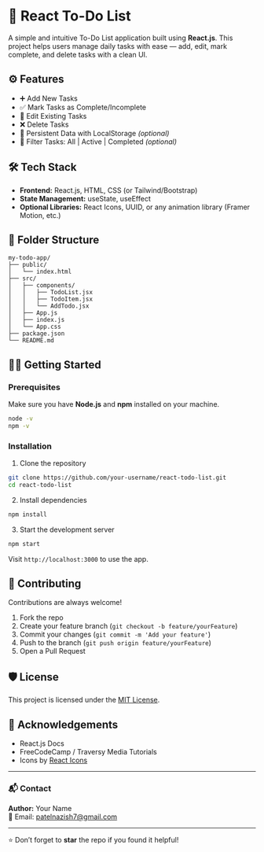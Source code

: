 # 📝 React To-Do List

A simple and intuitive To-Do List application built using **React.js**. This project helps users manage daily tasks with ease — add, edit, mark complete, and delete tasks with a clean UI.


## ⚙️ Features

- ➕ Add New Tasks
- ✅ Mark Tasks as Complete/Incomplete
- 📝 Edit Existing Tasks
- ❌ Delete Tasks
- 💾 Persistent Data with LocalStorage *(optional)*
- 🎯 Filter Tasks: All | Active | Completed *(optional)*

## 🛠️ Tech Stack

- **Frontend:** React.js, HTML, CSS (or Tailwind/Bootstrap)
- **State Management:** useState, useEffect
- **Optional Libraries:** React Icons, UUID, or any animation library (Framer Motion, etc.)

## 📁 Folder Structure

```
my-todo-app/
├── public/
│   └── index.html
├── src/
│   ├── components/
│   │   ├── TodoList.jsx
│   │   ├── TodoItem.jsx
│   │   └── AddTodo.jsx
│   ├── App.js
│   ├── index.js
│   └── App.css
├── package.json
└── README.md
```

## 🧑‍💻 Getting Started

### Prerequisites

Make sure you have **Node.js** and **npm** installed on your machine.

```bash
node -v
npm -v
```

### Installation

1. Clone the repository

```bash
git clone https://github.com/your-username/react-todo-list.git
cd react-todo-list
```

2. Install dependencies

```bash
npm install
```

3. Start the development server

```bash
npm start
```

Visit `http://localhost:3000` to use the app.

## 🧩 Contributing

Contributions are always welcome!

1. Fork the repo
2. Create your feature branch (`git checkout -b feature/yourFeature`)
3. Commit your changes (`git commit -m 'Add your feature'`)
4. Push to the branch (`git push origin feature/yourFeature`)
5. Open a Pull Request

## 🛡️ License

This project is licensed under the [MIT License](LICENSE).

## 🙌 Acknowledgements

- React.js Docs
- FreeCodeCamp / Traversy Media Tutorials
- Icons by [React Icons](https://react-icons.github.io)

---

### 📬 Contact

**Author:** Your Name  
📧 Email: patelnazish7@gmail.com  


---

⭐️ Don’t forget to **star** the repo if you found it helpful!

